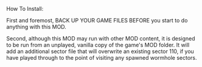 How To Install:

First and foremost, BACK UP YOUR GAME FILES BEFORE you start to do anything with this MOD.

Second, although this MOD may run with other MOD content, it is designed to be run from an unplayed, vanilla copy of the game's MOD folder.  It will add an additional sector file that will overwrite an existing sector 110, if you have played through to the point of visiting any spawned wormhole sectors.

